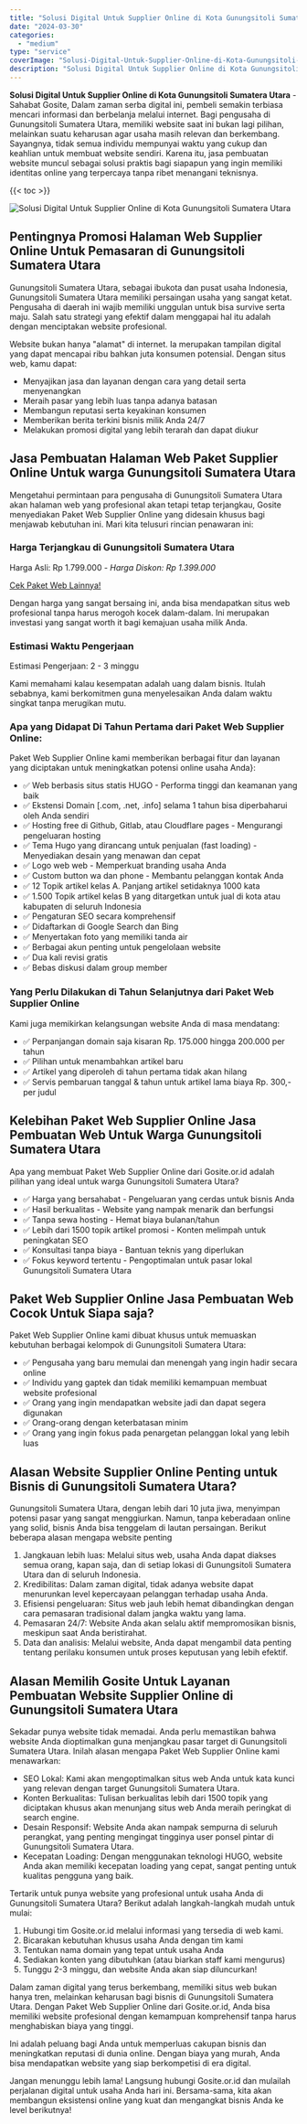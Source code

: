 ```yaml
---
title: "Solusi Digital Untuk Supplier Online di Kota Gunungsitoli Sumatera Utara"
date: "2024-03-30"
categories: 
  - "medium"
type: "service"
coverImage: "Solusi-Digital-Untuk-Supplier-Online-di-Kota-Gunungsitoli-Sumatera-Utara.png"
description: "Solusi Digital Untuk Supplier Online di Kota Gunungsitoli Sumatera Utara. Jangan menunggu lebih lama! Langsung hubungi Gosite.or.id dan mulailah perjalanan d..."
---
```


**Solusi Digital Untuk Supplier Online di Kota Gunungsitoli Sumatera Utara** - Sahabat Gosite, Dalam zaman serba digital ini, pembeli semakin terbiasa mencari informasi dan berbelanja melalui internet. Bagi pengusaha di Gunungsitoli Sumatera Utara, memiliki website saat ini bukan lagi pilihan, melainkan suatu keharusan agar usaha masih relevan dan berkembang. Sayangnya, tidak semua individu mempunyai waktu yang cukup dan keahlian untuk membuat website sendiri. Karena itu, jasa pembuatan website muncul sebagai solusi praktis bagi siapapun yang ingin memiliki identitas online yang terpercaya tanpa ribet menangani teknisnya.

{{< toc >}}

![Solusi Digital Untuk Supplier Online di Kota Gunungsitoli Sumatera Utara](/images/medium/Solusi-Digital-Untuk-Supplier-Online-di-Kota-Gunungsitoli-Sumatera-Utara.png)

## Pentingnya Promosi Halaman Web Supplier Online Untuk Pemasaran di Gunungsitoli Sumatera Utara

Gunungsitoli Sumatera Utara, sebagai ibukota dan pusat usaha Indonesia, Gunungsitoli Sumatera Utara memiliki persaingan usaha yang sangat ketat. Pengusaha di daerah ini wajib memiliki unggulan untuk bisa survive serta maju. Salah satu strategi yang efektif dalam menggapai hal itu adalah dengan menciptakan website profesional.

Website bukan hanya "alamat" di internet. Ia merupakan tampilan digital yang dapat mencapai ribu bahkan juta konsumen potensial. Dengan situs web, kamu dapat:

- Menyajikan jasa dan layanan dengan cara yang detail serta menyenangkan
- Meraih pasar yang lebih luas tanpa adanya batasan
- Membangun reputasi serta keyakinan konsumen
- Memberikan berita terkini bisnis milik Anda 24/7
- Melakukan promosi digital yang lebih terarah dan dapat diukur

## Jasa Pembuatan Halaman Web Paket Supplier Online Untuk warga Gunungsitoli Sumatera Utara

Mengetahui permintaan para pengusaha di Gunungsitoli Sumatera Utara akan halaman web yang profesional akan tetapi tetap terjangkau, Gosite menyediakan Paket Web Supplier Online yang didesain khusus bagi menjawab kebutuhan ini. Mari kita telusuri rincian penawaran ini:

### Harga Terjangkau di Gunungsitoli Sumatera Utara

<a class="cta-button">Harga Asli: Rp 1.799.000 - <em>Harga Diskon: Rp 1.399.000</em></a>

<a href="/jasa-web/" class="cta-button">Cek Paket Web Lainnya!</a>

Dengan harga yang sangat bersaing ini, anda bisa mendapatkan situs web profesional tanpa harus merogoh kocek dalam-dalam. Ini merupakan investasi yang sangat worth it bagi kemajuan usaha milik Anda.

### Estimasi Waktu Pengerjaan

Estimasi Pengerjaan: 2 - 3 minggu

Kami memahami kalau kesempatan adalah uang dalam bisnis. Itulah sebabnya, kami berkomitmen guna menyelesaikan Anda dalam waktu singkat tanpa merugikan mutu.

### Apa yang Didapat Di Tahun Pertama dari Paket Web Supplier Online:

Paket Web Supplier Online kami memberikan berbagai fitur dan layanan yang diciptakan untuk meningkatkan potensi online usaha Anda}:

- ✅ Web berbasis situs statis HUGO - Performa tinggi dan keamanan yang baik
- ✅ Ekstensi Domain \[.com, .net, .info\] selama 1 tahun bisa diperbaharui oleh Anda sendiri
- ✅ Hosting free di Github, Gitlab, atau Cloudflare pages - Mengurangi pengeluaran hosting
- ✅ Tema Hugo yang dirancang untuk penjualan (fast loading) - Menyediakan desain yang menawan dan cepat
- ✅ Logo web web - Memperkuat branding usaha Anda
- ✅ Custom button wa dan phone - Membantu pelanggan kontak Anda
- ✅ 12 Topik artikel kelas A. Panjang artikel setidaknya 1000 kata
- ✅ 1.500 Topik artikel kelas B yang ditargetkan untuk jual di kota atau kabupaten di seluruh Indonesia
- ✅ Pengaturan SEO secara komprehensif
- ✅ Didaftarkan di Google Search dan Bing
- ✅ Menyertakan foto yang memiliki tanda air
- ✅ Berbagai akun penting untuk pengelolaan website
- ✅ Dua kali revisi gratis
- ✅ Bebas diskusi dalam group member

### Yang Perlu Dilakukan di Tahun Selanjutnya dari Paket Web Supplier Online

Kami juga memikirkan kelangsungan website Anda di masa mendatang:

- ✅ Perpanjangan domain saja kisaran Rp. 175.000 hingga 200.000 per tahun
- ✅ Pilihan untuk menambahkan artikel baru
- ✅ Artikel yang diperoleh di tahun pertama tidak akan hilang
- ✅ Servis pembaruan tanggal & tahun untuk artikel lama biaya Rp. 300,- per judul

## Kelebihan Paket Web Supplier Online Jasa Pembuatan Web Untuk Warga Gunungsitoli Sumatera Utara

Apa yang membuat Paket Web Supplier Online dari Gosite.or.id adalah pilihan yang ideal untuk warga Gunungsitoli Sumatera Utara?

- ✅ Harga yang bersahabat - Pengeluaran yang cerdas untuk bisnis Anda
- ✅ Hasil berkualitas - Website yang nampak menarik dan berfungsi
- ✅ Tanpa sewa hosting - Hemat biaya bulanan/tahun
- ✅ Lebih dari 1500 topik artikel promosi - Konten melimpah untuk peningkatan SEO
- ✅ Konsultasi tanpa biaya - Bantuan teknis yang diperlukan
- ✅ Fokus keyword tertentu - Pengoptimalan untuk pasar lokal Gunungsitoli Sumatera Utara

## Paket Web Supplier Online Jasa Pembuatan Web Cocok Untuk Siapa saja?

Paket Web Supplier Online kami dibuat khusus untuk memuaskan kebutuhan berbagai kelompok di Gunungsitoli Sumatera Utara:

- ✅ Pengusaha yang baru memulai dan menengah yang ingin hadir secara online
- ✅ Individu yang gaptek dan tidak memiliki kemampuan membuat website profesional
- ✅ Orang yang ingin mendapatkan website jadi dan dapat segera digunakan
- ✅ Orang-orang dengan keterbatasan minim
- ✅ Orang yang ingin fokus pada penargetan pelanggan lokal yang lebih luas

## Alasan Website Supplier Online Penting untuk Bisnis di Gunungsitoli Sumatera Utara?

Gunungsitoli Sumatera Utara, dengan lebih dari 10 juta jiwa, menyimpan potensi pasar yang sangat menggiurkan. Namun, tanpa keberadaan online yang solid, bisnis Anda bisa tenggelam di lautan persaingan. Berikut beberapa alasan mengapa website penting

1. Jangkauan lebih luas: Melalui situs web, usaha Anda dapat diakses semua orang, kapan saja, dan di setiap lokasi di Gunungsitoli Sumatera Utara dan di seluruh Indonesia.
2. Kredibilitas: Dalam zaman digital, tidak adanya website dapat menurunkan level kepercayaan pelanggan terhadap usaha Anda.
3. Efisiensi pengeluaran: Situs web jauh lebih hemat dibandingkan dengan cara pemasaran tradisional dalam jangka waktu yang lama.
4. Pemasaran 24/7: Website Anda akan selalu aktif mempromosikan bisnis, meskipun saat Anda beristirahat.
5. Data dan analisis: Melalui website, Anda dapat mengambil data penting tentang perilaku konsumen untuk proses keputusan yang lebih efektif.

## Alasan Memilih Gosite Untuk Layanan Pembuatan Website Supplier Online di Gunungsitoli Sumatera Utara

Sekadar punya website tidak memadai. Anda perlu memastikan bahwa website Anda dioptimalkan guna menjangkau pasar target di Gunungsitoli Sumatera Utara. Inilah alasan mengapa Paket Web Supplier Online kami menawarkan:

- SEO Lokal: Kami akan mengoptimalkan situs web Anda untuk kata kunci yang relevan dengan target Gunungsitoli Sumatera Utara.
- Konten Berkualitas: Tulisan berkualitas lebih dari 1500 topik yang diciptakan khusus akan menunjang situs web Anda meraih peringkat di search engine.
- Desain Responsif: Website Anda akan nampak sempurna di seluruh perangkat, yang penting mengingat tingginya user ponsel pintar di Gunungsitoli Sumatera Utara.
- Kecepatan Loading: Dengan menggunakan teknologi HUGO, website Anda akan memiliki kecepatan loading yang cepat, sangat penting untuk kualitas pengguna yang baik.

Tertarik untuk punya website yang profesional untuk usaha Anda di Gunungsitoli Sumatera Utara? Berikut adalah langkah-langkah mudah untuk mulai:

1. Hubungi tim Gosite.or.id melalui informasi yang tersedia di web kami.
2. Bicarakan kebutuhan khusus usaha Anda dengan tim kami
3. Tentukan nama domain yang tepat untuk usaha Anda
4. Sediakan konten yang dibutuhkan (atau biarkan staff kami mengurus)
5. Tunggu 2-3 minggu, dan website Anda akan siap diluncurkan!

Dalam zaman digital yang terus berkembang, memiliki situs web bukan hanya tren, melainkan keharusan bagi bisnis di Gunungsitoli Sumatera Utara. Dengan Paket Web Supplier Online dari Gosite.or.id, Anda bisa memiliki website profesional dengan kemampuan komprehensif tanpa harus menghabiskan biaya yang tinggi.

Ini adalah peluang bagi Anda untuk memperluas cakupan bisnis dan meningkatkan reputasi di dunia online. Dengan biaya yang murah, Anda bisa mendapatkan website yang siap berkompetisi di era digital.

Jangan menunggu lebih lama! Langsung hubungi Gosite.or.id dan mulailah perjalanan digital untuk usaha Anda hari ini. Bersama-sama, kita akan membangun eksistensi online yang kuat dan mengangkat bisnis Anda ke level berikutnya!